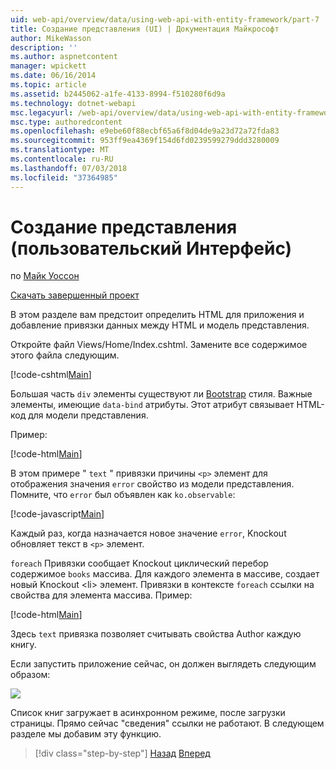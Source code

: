 ```yaml
---
uid: web-api/overview/data/using-web-api-with-entity-framework/part-7
title: Создание представления (UI) | Документация Майкрософт
author: MikeWasson
description: ''
ms.author: aspnetcontent
manager: wpickett
ms.date: 06/16/2014
ms.topic: article
ms.assetid: b2445062-a1fe-4133-8994-f510280f6d9a
ms.technology: dotnet-webapi
msc.legacyurl: /web-api/overview/data/using-web-api-with-entity-framework/part-7
msc.type: authoredcontent
ms.openlocfilehash: e9ebe60f88ecbf65a6f8d04de9a23d72a72fda83
ms.sourcegitcommit: 953ff9ea4369f154d6fd0239599279ddd3280009
ms.translationtype: MT
ms.contentlocale: ru-RU
ms.lasthandoff: 07/03/2018
ms.locfileid: "37364985"
---
```

<a name="create-the-view-ui"></a>Создание представления (пользовательский Интерфейс)
====================
по [Майк Уоссон](https://github.com/MikeWasson)

[Скачать завершенный проект](https://github.com/MikeWasson/BookService)

В этом разделе вам предстоит определить HTML для приложения и добавление привязки данных между HTML и модель представления.

Откройте файл Views/Home/Index.cshtml. Замените все содержимое этого файла следующим.

[!code-cshtml[Main](part-7/samples/sample1.cshtml)]

Большая часть `div` элементы существуют ли [Bootstrap](http://getbootstrap.com/) стиля. Важные элементы, имеющие `data-bind` атрибуты. Этот атрибут связывает HTML-код для модели представления.

Пример:

[!code-html[Main](part-7/samples/sample2.html)]

В этом примере &quot; `text` &quot; привязки причины `<p>` элемент для отображения значения `error` свойство из модели представления. Помните, что `error` был объявлен как `ko.observable`:

[!code-javascript[Main](part-7/samples/sample3.js)]

Каждый раз, когда назначается новое значение `error`, Knockout обновляет текст в `<p>` элемент.

`foreach` Привязки сообщает Knockout циклический перебор содержимое `books` массива. Для каждого элемента в массиве, создает новый Knockout &lt;li&gt; элемент. Привязки в контексте `foreach` ссылки на свойства для элемента массива. Пример:

[!code-html[Main](part-7/samples/sample4.html)]

Здесь `text` привязка позволяет считывать свойства Author каждую книгу.

Если запустить приложение сейчас, он должен выглядеть следующим образом:

![](part-7/_static/image1.png)

Список книг загружает в асинхронном режиме, после загрузки страницы. Прямо сейчас &quot;сведения&quot; ссылки не работают. В следующем разделе мы добавим эту функцию.

> [!div class="step-by-step"]
> [Назад](part-6.md)
> [Вперед](part-8.md)

